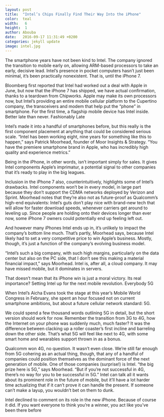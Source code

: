 ```yaml
---
layout: post
title:  "Intel’s Chips Finally Find Their Way Into the iPhone"
color:  teal
width:   6
height:  1
author: Abouba
date:   2016-09-17 11:31:49 +0200
categories: jekyll update
image: intel.jpg
---
```




The smartphone years have not been kind to Intel. The company ignored the transition to mobile early on, allowing ARM-based processors to take an early, decisive lead. Intel’s presence in pocket computers hasn’t just been minimal, it’s been practically nonexistent. That is, until the iPhone 7.

Bloomberg first reported that Intel had worked out a deal with Apple in June, but now that the iPhone 7 has shipped, we have actual confirmation, thanks to a teardown from Chipworks. Apple may make its own processors now, but Intel’s providing an entire mobile cellular platform to the Cupertino company, the transceivers and modem that help put the “phone” in smartphone. For the first time, a flagship mobile device has Intel inside. Better late than never.
Fashionably Late

Intel’s made it into a handful of smartphones before, but this really is the first component placement at anything that could be considered serious scale. “Intel has been working eight, nine years for something like this to happen,” says Patrick Moorhead, founder of Moor Insights & Strategy. “You have the premiere smartphone brand in Apple, who has incredibly high quality and experience metrics.”

Being in the iPhone, in other words, isn’t important simply for sales. It gives Intel components Apple’s imprimatur, a potential signal to other companies that it’s ready to play in the big leagues.

Inclusion in the iPhone 7 also, counterintuitively, highlights some of Intel’s drawbacks. Intel components won’t be in every model, in large part because they don’t support the CDMA networks deployed by Verizon and Sprint. Moorhead notes that they’re also not as future-proof as Qualcomm’s high-end equivalents: Intel’s guts don’t play nice with brand-new tech that will allow for faster download speeds, whenever carriers get around to leveling up. Since people are holding onto their devices longer than ever now, some iPhone 7 owners could potentially end up feeling left out.

And however many iPhones Intel ends up in, it’s unlikely to impact the company’s bottom line much. That’s partly, Moorhead says, because Intel likely had to set a very competitive price to win Apple’s business. Mostly, though, it’s just a function of the company’s evolving business model.

“Intel’s such a big company, with such high margins, particularly on the data center but also on the PC side, that I don’t see this making a material financial impact,” says Moorhead. Intel is, after all, a cloud company. It may have missed mobile, but it dominates in servers.

That doesn’t mean that its iPhone win is just a moral victory. Its real importance? Setting Intel up for the next mobile revolution.
Everybody 5G

When Intel’s Aicha Evans took the stage at this year’s Mobile World Congress in February, she spent an hour focused not on current smartphone ambitions, but about a future cellular network standard: 5G.

We could spend a few thousand words outlining 5G in detail, but the short version should work for now. Remember the transition from 3G to 4G, how the Internet on your phone was suddenly much, much faster? It was the difference between clacking up a roller coaster’s first incline and barreling down the other side. That’s what 5G will feel like next to 4G, with some smart home and wearables support thrown in as a bonus.

Qualcomm won 4G, no question. It wasn’t even close. We’re still far enough from 5G cohering as an actual thing, though, that any of a handful of companies could position themselves as the dominant force of the next generation of mobile. One of those companies (surprise!) is Intel. “the big prize here is 5G,” says Moorhead. “But if you’re not successful in 4G, there’s no way for you to be successful in 5G.” Intel can talk all it wants about its prominent role in the future of mobile, but it’ll have a lot harder time actualizing that if it can’t prove it can handle the present. If someone can’t make a layup, you wouldn’t bet on them to dunk.

Intel declined to comment on its role in the new iPhone. Because of course it did. If you want everyone to think you’re a winner, you act like you’ve been there before
